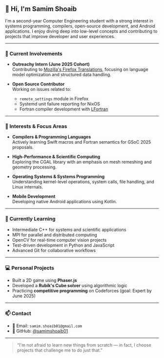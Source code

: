 ## 👋 Hi, I'm Samim Shoaib

I'm a second-year Computer Engineering student with a strong interest in systems programming, compilers, open-source development, and Android applications. I enjoy diving deep into low-level concepts and contributing to projects that improve developer and user experiences.

---

### 🔧 Current Involvements
- **Outreachy Intern (June 2025 Cohort)**  
  Contributing to [Mozilla's Firefox Translations](https://github.com/mozilla/firefox-translations-models), focusing on language model optimization and structured data handling.

- **Open Source Contributor**  
  Working on issues related to:
  - `remote_settings` module in Firefox
  - Systemd unit failure reporting for NixOS
  - Fortran compiler development with [LFortran](https://github.com/lfortran/lfortran)

---

### 🚀 Interests & Focus Areas
- **Compilers & Programming Languages**  
  Actively learning Swift macros and Fortran semantics for GSoC 2025 proposals.

- **High-Performance & Scientific Computing**  
  Exploring the CGAL library with an emphasis on mesh remeshing and geometry processing.

- **Operating Systems & Systems Programming**  
  Understanding kernel-level operations, system calls, file handling, and Linux internals.

- **Mobile Development**  
  Developing native Android applications using Kotlin.

---

### 🧠 Currently Learning
- Intermediate C++ for systems and scientific applications  
- MPI for parallel and distributed computing  
- OpenCV for real-time computer vision projects  
- Test-driven development in Python and JavaScript  
- Advanced Git for collaborative workflows

---

### 💻 Personal Projects
- Built a 2D game using **Phaser.js**  
- Developed a **Rubik's Cube solver** using algorithmic logic  
- Practicing **competitive programming** on Codeforces (goal: Expert by June 2025)

---

### 📫 Contact
- 📧 Email: `samim.shoaib01@gmail.com`
- 🔗 GitHub: [@samimshoaib01](https://github.com/samimshoaib01)

---

> “I'm not afraid to learn new things from scratch — in fact, I choose projects that challenge me to do just that.”

